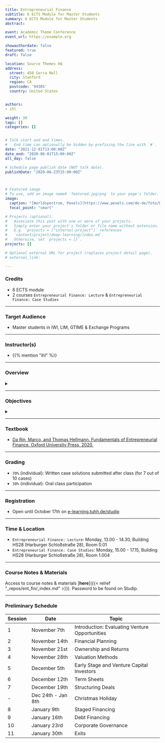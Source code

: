 ```yaml
---
title: Entrepreneurial Finance
subtitle: 6 ECTS Module for Master Students
summary: 6 ECTS Module for Master Students
abstract: 

event: Academic Theme Conference
event_url: https://example.org

showauthordate: false
featured: true
draft: false

location: Source Themes HQ
address:
  street: 450 Serra Mall
  city: Stanford
  region: CA
  postcode: '94305'
  country: United States


authors:
- ihl

weight: 30
tags: []
categories: []


# Talk start and end times.
#   End time can optionally be hidden by prefixing the line with `#`.
date: "2021-12-01T13:00:00Z"
date_end: "2030-06-01T15:00:00Z"
all_day: false

# Schedule page publish date (NOT talk date).
publishDate: "2020-06-23T15:00:00Z"



# Featured image
# To use, add an image named `featured.jpg/png` to your page's folder. 
image:
  caption: "[Worldspectrum, Pexels](https://www.pexels.com/de-de/foto/bank-bitcoin-business-geschaft-844124/)"
  focal_point: "smart"

# Projects (optional).
#   Associate this post with one or more of your projects.
#   Simply enter your project's folder or file name without extension.
#   E.g. `projects = ["internal-project"]` references 
#   `content/project/deep-learning/index.md`.
#   Otherwise, set `projects = []`.
projects: []

# Optional external URL for project (replaces project detail page).
# external_link: 

---
```


### Credits

* 6 ECTS module
* 2 courses `Entrepreneurial Finance: Lecture` & `Entrepreneurial Finance: Case Studies`

***

### Target Audience

* Master students in IWI, LIM, GTIME & Exchange Programs

***

### Instructor(s)

* {{% mention "ihl" %}}

***

### Overview
<details class="description" close><summary data-close="Show" data-open="Hide"></summary>
Entrepreneurial finance is at the center of a clash of two very distant worlds: that of entrepreneurship and that of finance. Finance is disciplined, based on numbers and logical thinking and looking for proven track records. Entrepreneurship is messy, based on intuition and experimentation and treading off the beaten track. Entrepreneurial finance is the provision of funding to young, innovative, growth-oriented companies. Entrepreneurial companies are young, typically less than ten years old, and introduce innovative products or business models. The younger are called “startups,” and are typically less than five years old.
<br><br>
There is a variety of investors who can finance entrepreneurial companies: family and friends, business angels, accelerators and incubators, crowdfunding platforms, venture capital firms, corporate investors, etc. The course provides a thorough understanding of what motivates them, of the way they invest, and of what support they can provide to a company at what stage in the fundraising cycle. The course addresses the following key questions: How much money can and should be raised? When should it be raised and from whom? What is a reasonable valuation of the company? How should funding, employment contracts and exit decisions be structured?
<br><br>
Thus, the course provides an understanding of the whole fundraising cycle, from the moment the entrepreneur conceived her idea to the moment investors exit the company and move on. We examine the entrepreneur's signalling to investors of the qualities of the venture, the investors' evaluation of the venture, the various dimensions of contracting (cash flow rights, control rights, compensation, and other clauses), the negotiation of a deal and the provision of corporate governance, the process of staged financing, the financing through debt, and the exit process though liquidity events such as initial public offering, sale or merger.
<br><br>
The workflow in this module is comprised of two course elements:

1. {{< hl >}}(Flipped) classroom{{< /hl >}}: learning about and discussing concepts and tools currently prevailing in theory and practice of modern entrepreneurial finance.
2. {{< hl >}}Problem-based learning{{< /hl >}}: deepen an understanding of the concepts and tools by seeing them applied and applying them to real company cases.

</details>

***

### Objectives

<details class="description" close><summary data-close="Show" data-open="Hide"></summary>

Upon completion of this course module, students will be able to:
* Prepare a financial plan for a new venture or business opportunity
* Engage in financial valuation for new ventures and business opportunities
* Understand the design of financial contracts 
* Analyze and evaluate growth and exit strategies

This course module can prepare students for the following career paths: 
* Startup founder or early employee in a startup
* Venture capital investing 
* Strategy & valuation consulting
* Corporate finance

</details>

***


### Textbook

* [Da Rin, Marco, and Thomas Hellmann. Fundamentals of Entrepreneurial Finance. Oxford University Press, 2020.](https://www.entrepreneurialfinance.net)

***

### Grading

* `70%` (individual): Written case solutions submitted after class (for 7 out of 10 cases)
* `30%` (individual): Oral class participation

***

### Registration

* Open until October 17th on [e-learning.tuhh.de/studip](https://e-learning.tuhh.de/studip/dispatch.php/course/details?sem_id=43a388b5685881bcd40030296a43e730&again=yes)

***

### Time & Location

* `Entrepreneurial Finance: Lecture`: Monday, 13.00 - 14.30, Building HS28 (Harburger Schloßstraße 28), Room 0.01
* `Entrepreneurial Finance: Case Studies`: Monday, 15.00 - 17.15, Building HS28 (Harburger Schloßstraße 28), Room 1.004


***

### Course Notes & Materials

Access to course notes & materials [**here**]({{< relref "_repos/ent_fin/_index.md" >}}).
Password to be found on Studip.

***

### Preliminary Schedule


| Session | Date | Topic |
| --- | --- | --- |
| 1 | November 7th | Introduction: Evaluating Venture Opportunities|
| 2 | November 14th | Financial Planning |
| 3 | November 21st | Ownership and Returns |
| 4 | November 28th | Valuation Methods |
| 5 | December 5th | Early Stage and Venture Capital Investors |
| 6 | December 12th | Term Sheets| 
| 7 | December 19th| Structuring Deals |
| - | Dec 24th - Jan 8th | Christmas Holiday |
| 8 | January 9th | Staged Financing |
| 9 | January 16th | Debt Financing |
| 10 | January 23rd | Corporate Governance |
| 11 | January 30th | Exits |
